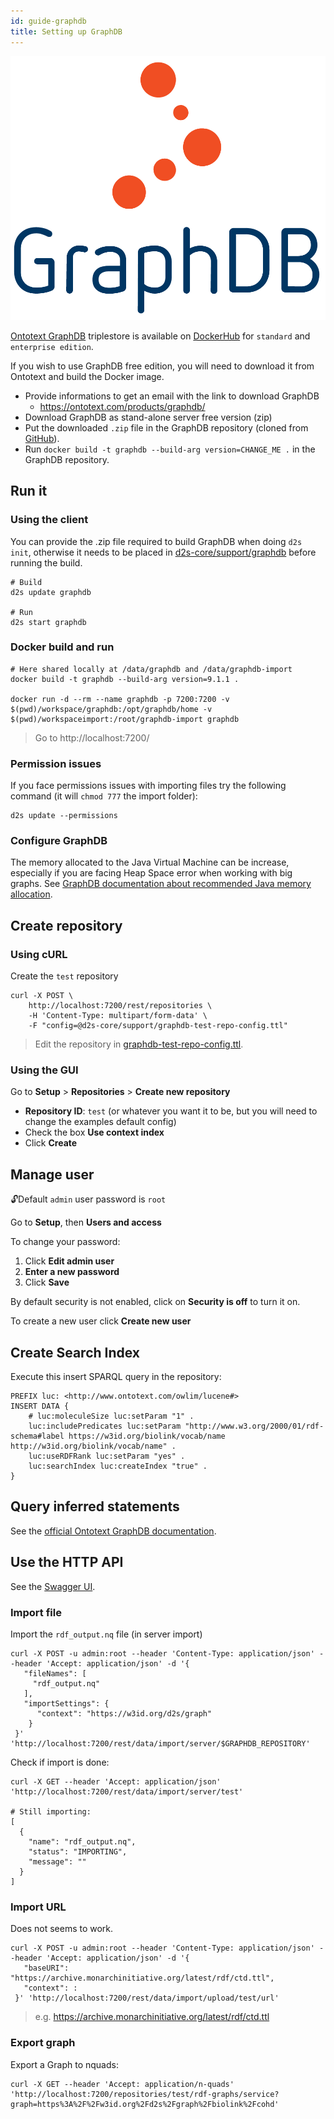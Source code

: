 ```yaml
---
id: guide-graphdb
title: Setting up GraphDB
---
```


[![](/img/graphdb-logo.png)](https://graphdb.ontotext.com/)

[Ontotext GraphDB](http://graphdb.ontotext.com/) triplestore is available on [DockerHub](https://hub.docker.com/r/ontotext/graphdb/) for `standard` and `enterprise edition`.

If you wish to use GraphDB free edition, you will need to download it from Ontotext and build the Docker image.

* Provide informations to get an email with the link to download GraphDB
  * https://ontotext.com/products/graphdb/
* Download GraphDB as stand-alone server free version (zip)
* Put the downloaded `.zip` file in the GraphDB repository (cloned from [GitHub](https://github.com/MaastrichtU-IDS/graphdb/)).
* Run `docker build -t graphdb --build-arg version=CHANGE_ME .` in the GraphDB repository.

## Run it

### Using the client

You can provide the .zip file required to build GraphDB when doing `d2s init`, otherwise it needs to be placed in [d2s-core/support/graphdb](https://github.com/MaastrichtU-IDS/d2s-core/tree/master/support) before running the build.

```shell
# Build
d2s update graphdb

# Run
d2s start graphdb
```

### Docker build and run

```shell
# Here shared locally at /data/graphdb and /data/graphdb-import
docker build -t graphdb --build-arg version=9.1.1 .

docker run -d --rm --name graphdb -p 7200:7200 -v $(pwd)/workspace/graphdb:/opt/graphdb/home -v $(pwd)/workspaceimport:/root/graphdb-import graphdb
```

> Go to http://localhost:7200/

### Permission issues

If you face permissions issues with importing files try the following command (it will `chmod 777` the import folder):

```shell
d2s update --permissions
```

### Configure GraphDB

The memory allocated to the Java Virtual Machine can be increase, especially if you are facing Heap Space error when working with big graphs. See [GraphDB documentation about recommended Java memory allocation](http://graphdb.ontotext.com/documentation/standard/requirements.html).



## Create repository

### Using cURL

Create the `test` repository 

```shell
curl -X POST \
    http://localhost:7200/rest/repositories \
    -H 'Content-Type: multipart/form-data' \
    -F "config=@d2s-core/support/graphdb-test-repo-config.ttl"
```

> Edit the repository in [graphdb-test-repo-config.ttl](https://github.com/MaastrichtU-IDS/d2s-core/blob/master/support/graphdb-test-repo-config.ttl).

### Using the GUI

Go to **Setup** > **Repositories** > **Create new repository**

- **Repository ID**: `test` (or whatever you want it to be, but you will need to change the examples default config)
- Check the box **Use context index**
- Click **Create**

## Manage user

🔓Default `admin` user password is `root`

Go to **Setup**, then **Users and access**

To change your password:

1. Click **Edit admin user**
2. **Enter a new password**
3. Click **Save**

By default security is not enabled, click on **Security is off** to turn it on.

To create a new user click **Create new user**
## Create Search Index

Execute this insert SPARQL query in the repository:

```SPARQL
PREFIX luc: <http://www.ontotext.com/owlim/lucene#>
INSERT DATA { 
    # luc:moleculeSize luc:setParam "1" .
    luc:includePredicates luc:setParam "http://www.w3.org/2000/01/rdf-schema#label https://w3id.org/biolink/vocab/name http://w3id.org/biolink/vocab/name" .
    luc:useRDFRank luc:setParam "yes" .
    luc:searchIndex luc:createIndex "true" .
}
```

## Query inferred statements

See the [official Ontotext GraphDB documentation](http://graphdb.ontotext.com/documentation/standard/query-behaviour.html#how-to-query-explicit-and-implicit-statements).

## Use the HTTP API

See the [Swagger UI](https://graphdb.dumontierlab.com/webapi).

### Import file

Import the `rdf_output.nq` file (in server import)

```shell
curl -X POST -u admin:root --header 'Content-Type: application/json' --header 'Accept: application/json' -d '{
   "fileNames": [
     "rdf_output.nq"
   ],
   "importSettings": {
      "context": "https://w3id.org/d2s/graph"
    }
 }' 'http://localhost:7200/rest/data/import/server/$GRAPHDB_REPOSITORY'
```

Check if import is done:

```shell
curl -X GET --header 'Accept: application/json' 'http://localhost:7200/rest/data/import/server/test'

# Still importing:
[
  {
    "name": "rdf_output.nq",
    "status": "IMPORTING",
    "message": ""
  }
]
```

### Import URL

Does not seems to work.

```shell
curl -X POST -u admin:root --header 'Content-Type: application/json' --header 'Accept: application/json' -d '{
   "baseURI": "https://archive.monarchinitiative.org/latest/rdf/ctd.ttl",
   "context": :
 }' 'http://localhost:7200/rest/data/import/upload/test/url'
```

> e.g. https://archive.monarchinitiative.org/latest/rdf/ctd.ttl

### Export graph

Export a Graph to nquads:

```shell
curl -X GET --header 'Accept: application/n-quads' 'http://localhost:7200/repositories/test/rdf-graphs/service?graph=https%3A%2F%2Fw3id.org%2Fd2s%2Fgraph%2Fbiolink%2Fcohd'
```

